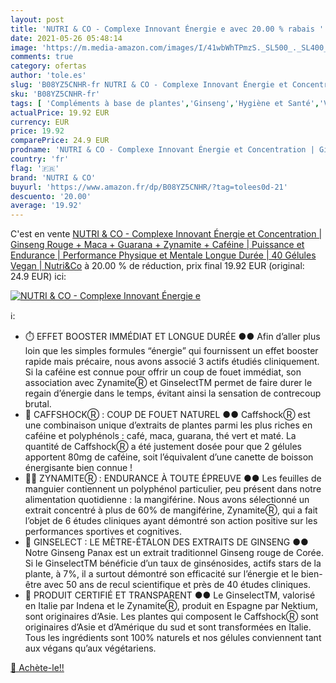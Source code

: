 ```yaml
---
layout: post
title: 'NUTRI & CO - Complexe Innovant Énergie e avec 20.00 % rabais '
date: 2021-05-26 05:48:14
image: 'https://m.media-amazon.com/images/I/41wbWhTPmzS._SL500_._SL400_.jpg'
comments: true
category: ofertas
author: 'tole.es'
slug: 'B08YZ5CNHR-fr NUTRI & CO - Complexe Innovant Énergie et Concentration |...'
sku: 'B08YZ5CNHR-fr'
tags: [ 'Compléments à base de plantes','Ginseng','Hygiène et Santé','Vitamines, minéraux et compléments','nutri & co', ]
actualPrice: 19.92 EUR
currency: EUR
price: 19.92
comparePrice: 24.9 EUR
prodname: 'NUTRI & CO - Complexe Innovant Énergie et Concentration | Ginseng Rouge + Maca + Guarana + Zynamite + Caféine | Puissance et Endurance | Performance Physique et Mentale Longue Durée | 40 Gélules Vegan | Nutri&Co'
country: 'fr'
flag: '🇫🇷'
brand: 'NUTRI & CO'
buyurl: 'https://www.amazon.fr/dp/B08YZ5CNHR/?tag=tolees0d-21'
descuento: '20.00'
average: '19.92'
---
```


C'est en vente [NUTRI & CO - Complexe Innovant Énergie et Concentration | Ginseng Rouge + Maca + Guarana + Zynamite + Caféine | Puissance et Endurance | Performance Physique et Mentale Longue Durée | 40 Gélules Vegan | Nutri&Co](https://www.amazon.fr/dp/B08YZ5CNHR/?tag=tolees0d-21)  à  20.00 % de réduction, prix final  19.92 EUR (original: 24.9 EUR) ici:

[![NUTRI & CO - Complexe Innovant Énergie e](https://m.media-amazon.com/images/I/41wbWhTPmzS._SL500_._SL400_.jpg)](https://www.amazon.fr/dp/B08YZ5CNHR/?tag=tolees0d-21)

ℹ️:

- ⏱️ EFFET BOOSTER IMMÉDIAT ET LONGUE DURÉE ●● Afin d’aller plus loin que les simples formules “énergie” qui fournissent un effet booster rapide mais précaire, nous avons associé 3 actifs étudiés cliniquement. Si la caféine est connue pour offrir un coup de fouet immédiat, son association avec ZynamiteⓇ et GinselectTM permet de faire durer le regain d’énergie dans le temps, évitant ainsi la sensation de contrecoup brutal.
- 🤪 CAFFSHOCKⓇ : COUP DE FOUET NATUREL ●● CaffshockⓇ est une combinaison unique d’extraits de plantes parmi les plus riches en caféine et polyphénols : café, maca, guarana, thé vert et maté. La quantité de CaffshockⓇ a été justement dosée pour que 2 gélules apportent 80mg de caféine, soit l’équivalent d’une canette de boisson énergisante bien connue !
- 🏃‍♂️ ZYNAMITEⓇ : ENDURANCE À TOUTE ÉPREUVE ●● Les feuilles de manguier contiennent un polyphénol particulier, peu présent dans notre alimentation quotidienne : la mangiférine. Nous avons sélectionné un extrait concentré à plus de 60% de mangiférine, ZynamiteⓇ, qui a fait l’objet de 6 études cliniques ayant démontré son action positive sur les performances sportives et cognitives.
- 💪 GINSELECT : LE MÈTRE-ÉTALON DES EXTRAITS DE GINSENG ●● Notre Ginseng Panax est un extrait traditionnel Ginseng rouge de Corée. Si le GinselectTM bénéficie d’un taux de ginsénosides, actifs stars de la plante, à 7%, il a surtout démontré son efficacité sur l’énergie et le bien-être avec 50 ans de recul scientifique et près de 40 études cliniques.
- 🔎 PRODUIT CERTIFIÉ ET TRANSPARENT ●● Le GinselectTM, valorisé en Italie par Indena et le ZynamiteⓇ, produit en Espagne par Nektium, sont originaires d’Asie. Les plantes qui composent le CaffshockⓇ sont originaires d’Asie et d’Amérique du sud et sont transformées en Italie. Tous les ingrédients sont 100% naturels et nos gélules conviennent tant aux végans qu’aux végétariens.

[🛒 Achète-le!!](https://www.amazon.fr/dp/B08YZ5CNHR/?tag=tolees0d-21)
